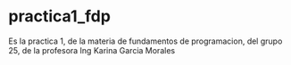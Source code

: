 # practica1_fdp
Es la practica 1, de la materia de fundamentos de programacion, del grupo 25, de la profesora Ing Karina Garcia Morales
